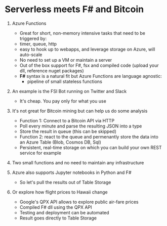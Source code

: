 # Serverless meets F# and Bitcoin

1. Azure Functions  

    - Great for short, non-memory intensive tasks that need to be triggered by:
    - timer, queue, http
    - easy to hook  up to webapps, and leverage storage on Azure, will auto-scale
    - No need to set up a VM or maintain a server
    - Out of the box support for F#, fsx and compiled code (upload your dll, reference nuget packages)
    - **F#** syntax is a natural fit but Azure Functions are language agnostic:
        - pipeline of small stateless functions  

2. An example is the FSI Bot running on Twitter and Slack  
    
    - It's cheap. You pay only for what you use

3. It's not great for Bitcoin mining but can help us do some analysis

    - Function 1: Connect to a Bitcoin API via HTTP  
    - Poll every minute and parse the resulting JSON into a type
    - Store the result in queue (this can be skipped)
    - Function 2: react to the queue and permenantly store the data into an Azure Table (Blob, Cosmos DB, Sql) 
    - Persistent, real-time storage on which you can build your own REST service for example   

4.  Two small functions and no need to maintain any infrastructure   
  
5.  Azure also supports Jupyter notebooks in Python and F#
    
     - So let's pull the results out of Table Storage

6.  Or explore how flight prices to Hawaii change

     - Google's QPX API allows to explore public air-fare prices
     - Compiled F# dll using the QPX API
     - Testing and deployment can be automated  
     - Result goes directly to Table Storage